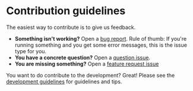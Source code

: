 # Contribution guidelines

<!-- Please don't use relative links in this page, as it is included by github in various places -->
<!-- INCLUSION START -->

The easiest way to contribute is to give us feedback.

* **Something isn't working?** Open a [bug report](https://github.com/princeton-nlp/SWE-agent/issues/new?template=bug_report.yml).
  Rule of thumb: If you're running something and you get some error messages, this is the issue type for you.
* **You have a concrete question?** Open a [question issue](https://github.com/princeton-nlp/SWE-agent/issues/new?template=question.yml).
* **You are missing something?** Open a [feature request issue](https://github.com/princeton-nlp/SWE-agent/issues/new?template=feature_request.yml)


<!-- INCLUSION END -->

You want to do contribute to the development? Great! Please see the [development guidelines](https://princeton-nlp.github.io/SWE-agent/dev/contribute/) for guidelines and tips.